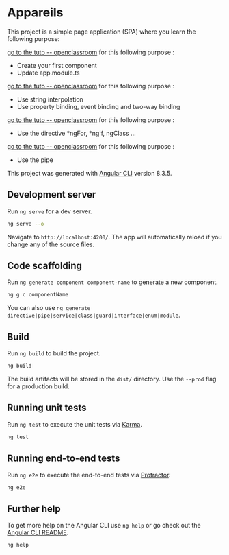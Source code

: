 # Appareils

This project is a simple page application (SPA) where you learn the following purpose:

[go to the tuto -- openclassroom](https://openclassrooms.com/fr/courses/4668271-developpez-des-applications-web-avec-angular/5087065-structurez-avec-les-components) for this following purpose :

* Create your first component
* Update app.module.ts

[go to the tuto -- openclassroom](https://openclassrooms.com/fr/courses/4668271-developpez-des-applications-web-avec-angular/5088271-gerez-des-donnees-dynamiques) for this following purpose :

* Use string interpolation
* Use property binding, event binding and two-way binding

[go to the tuto -- openclassroom](https://openclassrooms.com/fr/courses/4668271-developpez-des-applications-web-avec-angular/5088481-structurez-le-document-avec-des-directives) for this following purpose :

* Use the directive *ngFor, *ngIf, ngClass ...

[go to the tuto -- openclassroom](https://openclassrooms.com/fr/courses/4668271-developpez-des-applications-web-avec-angular/5088531-modifiez-les-donnees-en-temps-reel-avec-les-pipes) for this following purpose :

* Use the pipe


This project was generated with [Angular CLI](https://github.com/angular/angular-cli) version 8.3.5.

## Development server

Run `ng serve` for a dev server.
```bash
ng serve --o
```
Navigate to `http://localhost:4200/`. The app will automatically reload if you change any of the source files.

## Code scaffolding

Run `ng generate component component-name` to generate a new component.
```bash
ng g c componentName
```
You can also use `ng generate directive|pipe|service|class|guard|interface|enum|module`.

## Build

Run `ng build` to build the project.
```bash
ng build
```
The build artifacts will be stored in the `dist/` directory. Use the `--prod` flag for a production build.

## Running unit tests

Run `ng test` to execute the unit tests via [Karma](https://karma-runner.github.io).
```bash
ng test
```

## Running end-to-end tests

Run `ng e2e` to execute the end-to-end tests via [Protractor](http://www.protractortest.org/).
```bash
ng e2e
```

## Further help

To get more help on the Angular CLI use `ng help` or go check out the [Angular CLI README](https://github.com/angular/angular-cli/blob/master/README.md).
```bash
ng help
```

